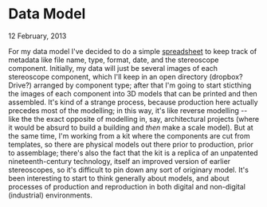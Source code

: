 # Data Model

12 February, 2013

For my data model I've decided to do a simple [spreadsheet](https://docs.google.com/spreadsheet/ccc?key=0Ald25Z0nufmWdHUyVUdYVWIzY2VWZUJpdklrT1dFRWc#gid=0) to keep track of metadata like file name, type, format, date, and the stereoscope component. 
Initially, my data will just be several images of each stereoscope component, which I'll keep in an open directory (dropbox? Drive?) arranged by component type; after that I'm going to start sticthing the images of each component into 3D models that can be printed and then assembled.
It's kind of a strange process, because production here actually precedes most of the modelling; in this way, it's like reverse modelling -- like the the exact opposite of modelling in, say, architectural projects (where it would be absurd to build a building and *then* make a scale model).
But at the same time, I'm working from a kit where the components are cut from templates, so there are physical models out there prior to production, prior to assemblage; there's also the fact that the kit is a replica of an unpatented nineteenth-century technology, itself an improved version of earlier stereoscopes, so it's difficult to pin down any sort of originary model.
It's been interesting to start to think generally about models, and about processes of production and reproduction in both digital and non-digital (industrial) environments.
